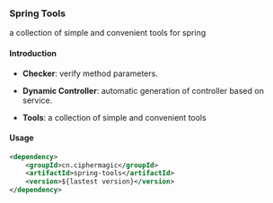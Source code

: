 ### Spring Tools

a collection of simple and convenient tools for spring

#### Introduction

- **Checker**: verify method parameters.

- **Dynamic Controller**: automatic generation of controller based on service.

- **Tools**: a collection of simple and convenient tools

#### Usage

``` xml
<dependency>
    <groupId>cn.ciphermagic</groupId>
    <artifactId>spring-tools</artifactId>
    <version>${lastest version}</version>
</dependency>
```